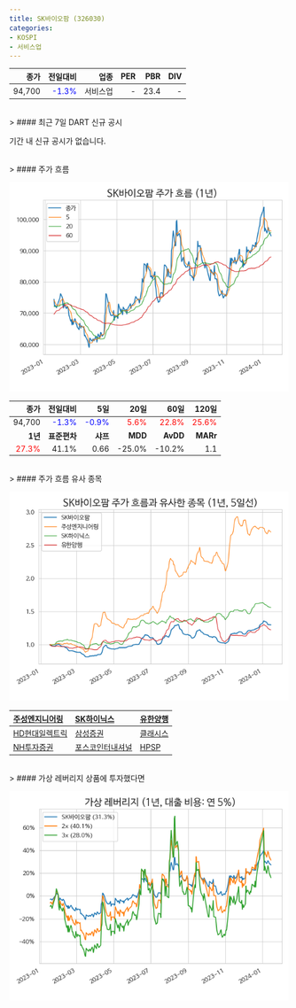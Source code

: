 ```yaml
---
title: SK바이오팜 (326030)
categories:
- KOSPI
- 서비스업
---
```


|**종가**|**전일대비**|**업종**|**PER**|**PBR**|**DIV**|
|-------:|-----------:|-------:|------:|------:|------:|
|94,700|<span style="color: blue">-1.3%</span>|서비스업|-|23.4|-|

<!-- more -->

<br>
> #### 최근 7일 DART 신규 공시<a id="dart"></a>

기간 내 신규 공시가 없습니다.

<br>
> #### 주가 흐름<a id="price"></a>

![326030](/assets/images/stock/326030.png)

|**종가**|**전일대비**|**5일**|**20일**|**60일**|**120일**|
|-------:|-----------:|------:|-------:|-------:|--------:|
| 94,700 | <span style="color: blue">-1.3%</span> | <span style="color: blue">-0.9%</span> | <span style="color: red">5.6%</span> | <span style="color: red">22.8%</span> | <span style="color: red">25.6%</span> |
|**1년**|**표준편차**|**샤프**|**MDD**|**AvDD**|**MARr**|
| <span style="color: red">27.3%</span> | 41.1% | 0.66 | -25.0% | -10.2% | 1.1 |

<br>
> #### 주가 흐름 유사 종목<a id="corr"></a>

![326030](/assets/images/stock/326030_corr.png)

| [주성엔지니어링](/036930/) | [SK하이닉스](/000660/) | [유한양행](/000100/) |
|:---------------------------------------|:---------------------------------------|:---------------------------------------|
| [HD현대일렉트릭](/267260/) | [삼성증권](/016360/) | [클래시스](/214150/) |
| [NH투자증권](/005940/) | [포스코인터내셔널](/047050/) | [HPSP](/403870/) |

<br>
> #### 가상 레버리지 상품에 투자했다면<a id="2x"></a>

![326030](/assets/images/stock/326030_2x.png)

[^corr]: 상관계수를 이용하여 분석하였습니다.